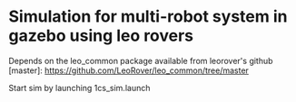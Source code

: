 # Simulation for multi-robot system in gazebo using leo rovers

Depends on the leo_common package available from leorover's github
[master]: https://github.com/LeoRover/leo_common/tree/master



Start sim by launching 1cs_sim.launch
